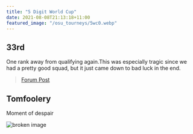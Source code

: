 ```yaml
---
title: "5 Digit World Cup"
date: 2021-08-08T21:13:18+11:00
featured_image: "/osu_tourneys/5wc0.webp"
---
```


33rd
-------

<!--more-->
One rank away from qualifying again.This was especially tragic since we had a pretty good squad, but it just came down to bad luck in the end.

> [Forum Post](https://osu.ppy.sh/community/forums/topics/1352101?n=1)

Tomfoolery
----------

Moment of despair

![broken image](/osu_tourneys/5wc1.webp)


